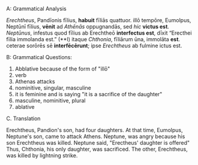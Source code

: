 

A: Grammatical Analysis

*Erechtheus*, Pandīonis fīlius, **habuit** fīliās quattuor.
illō tempōre, Eumolpus, Neptūnī fīlius, **vēnit** ad *Athēnās* oppugnandās, sed *hic* **victus est**.  
*Neptūnus*, infestus quod fīlius ab Erechtheō **interfectus est**, dīxit “Erecthei fīlia immolanda est.” (**I)
itaque *Chthonia*, fīliārum ūna, immolāta **est**. ceterae sorōrēs sē **interfēcērunt**; ipse *Erechtheus* ab fulmine ictus est.

B: Grammatical Questions:
1. Abblative because of the form of "illō"
2. verb
3. Athenas attacks
4. nominitive, singular, masculine
5. it is feminine and is saying "it is a sacrifice of the daughter"
6. masculine, nominitive, plural
7. ablative

C. Translation

Erechtheus, Pandion's son, had four daughters. 
 At that time, Eumolpus, Neptune's son, came to attack Athens. 
 Neptune, was angry because his son Erechtheus was killed. 
 Neptune said, "Erectheus' daughter is offered"
 Thus, Chthonia, his only daughter, was sacrificed. 
 The other, Erechtheus, was killed by lightning strike. 
